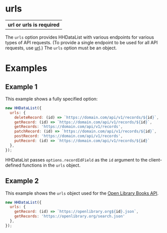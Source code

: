 # urls

<table class="options-table"><tr><th>url or urls is required</th></tr></table>

The `urls` option provides HHDataList with various endpoints for various types of API requests. (To provide a single endpoint to be used for all API requests, use [url](/en/hhdatalist/v0.0.2/options/url/).) The `urls` option must be an object.

# Examples

## Example 1

This example shows a fully specified option:

``` js nonum
new HHDataList({
  urls: {
    deleteRecord: (id) => `https://domain.com/api/v1/records/${id}`,
    getRecord: (id) => `https://domain.com/api/v1/records/${id}`,
    getRecords: 'https://domain.com/api/v1/records',
    patchRecord: (id) => `https://domain.com/api/v1/records/${id}`,
    postRecord: 'https://domain.com/api/v1/records',
    putRecord: (id) => `https://domain.com/api/v1/records/${id}`
  },
});
```

HHDataList passes `options.recordIdField` as the `id` argument to the client-defined functions in the `urls` object.

## Example 2

This example shows the `urls` object used for the [Open Library Books API](https://openlibrary.org/dev/docs/api/books).

``` js nonum
new HHDataList({
  urls: {
    getRecord: (id) => `https://openlibrary.org${id}.json`,
    getRecords: 'https://openlibrary.org/search.json'
  },
});
```